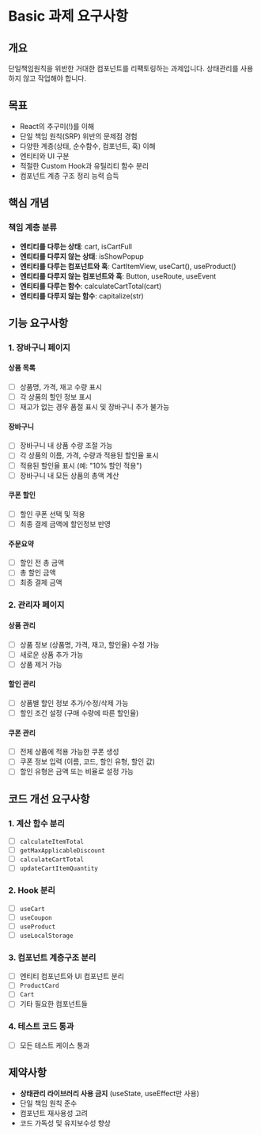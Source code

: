 # Basic 과제 요구사항

## 개요

단일책임원칙을 위반한 거대한 컴포넌트를 리팩토링하는 과제입니다. 상태관리를 사용하지 않고 작업해야 합니다.

## 목표

- React의 추구미(!)를 이해
- 단일 책임 원칙(SRP) 위반의 문제점 경험
- 다양한 계층(상태, 순수함수, 컴포넌트, 훅) 이해
- 엔티티와 UI 구분
- 적절한 Custom Hook과 유틸리티 함수 분리
- 컴포넌트 계층 구조 정리 능력 습득

## 핵심 개념

### 책임 계층 분류

- **엔티티를 다루는 상태**: cart, isCartFull
- **엔티티를 다루지 않는 상태**: isShowPopup
- **엔티티를 다루는 컴포넌트와 훅**: CartItemView, useCart(), useProduct()
- **엔티티를 다루지 않는 컴포넌트와 훅**: Button, useRoute, useEvent
- **엔티티를 다루는 함수**: calculateCartTotal(cart)
- **엔티티를 다루지 않는 함수**: capitalize(str)

## 기능 요구사항

### 1. 장바구니 페이지

#### 상품 목록

- [ ] 상품명, 가격, 재고 수량 표시
- [ ] 각 상품의 할인 정보 표시
- [ ] 재고가 없는 경우 품절 표시 및 장바구니 추가 불가능

#### 장바구니

- [ ] 장바구니 내 상품 수량 조절 가능
- [ ] 각 상품의 이름, 가격, 수량과 적용된 할인율 표시
- [ ] 적용된 할인율 표시 (예: "10% 할인 적용")
- [ ] 장바구니 내 모든 상품의 총액 계산

#### 쿠폰 할인

- [ ] 할인 쿠폰 선택 및 적용
- [ ] 최종 결제 금액에 할인정보 반영

#### 주문요약

- [ ] 할인 전 총 금액
- [ ] 총 할인 금액
- [ ] 최종 결제 금액

### 2. 관리자 페이지

#### 상품 관리

- [ ] 상품 정보 (상품명, 가격, 재고, 할인율) 수정 가능
- [ ] 새로운 상품 추가 가능
- [ ] 상품 제거 가능

#### 할인 관리

- [ ] 상품별 할인 정보 추가/수정/삭제 가능
- [ ] 할인 조건 설정 (구매 수량에 따른 할인율)

#### 쿠폰 관리

- [ ] 전체 상품에 적용 가능한 쿠폰 생성
- [ ] 쿠폰 정보 입력 (이름, 코드, 할인 유형, 할인 값)
- [ ] 할인 유형은 금액 또는 비율로 설정 가능

## 코드 개선 요구사항

### 1. 계산 함수 분리

- [ ] `calculateItemTotal`
- [ ] `getMaxApplicableDiscount`
- [ ] `calculateCartTotal`
- [ ] `updateCartItemQuantity`

### 2. Hook 분리

- [ ] `useCart`
- [ ] `useCoupon`
- [ ] `useProduct`
- [ ] `useLocalStorage`

### 3. 컴포넌트 계층구조 분리

- [ ] 엔티티 컴포넌트와 UI 컴포넌트 분리
- [ ] `ProductCard`
- [ ] `Cart`
- [ ] 기타 필요한 컴포넌트들

### 4. 테스트 코드 통과

- [ ] 모든 테스트 케이스 통과

## 제약사항

- **상태관리 라이브러리 사용 금지** (useState, useEffect만 사용)
- 단일 책임 원칙 준수
- 컴포넌트 재사용성 고려
- 코드 가독성 및 유지보수성 향상
